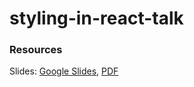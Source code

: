 # styling-in-react-talk

### Resources

Slides: [Google Slides](https://docs.google.com/presentation/d/1dZAJrWioOXV_29lfRNTnrgqICkxLpiFWN5g7O-kgTRM/edit?usp=sharing), [PDF](blob/master/slides/Styling%20in%20React.pdf)
